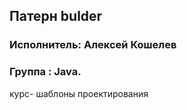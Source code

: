 ##  Патерн bulder
### Исполнитель: Алексей Кошелев 
### Группа : Java.
 курс- шаблоны проектирования